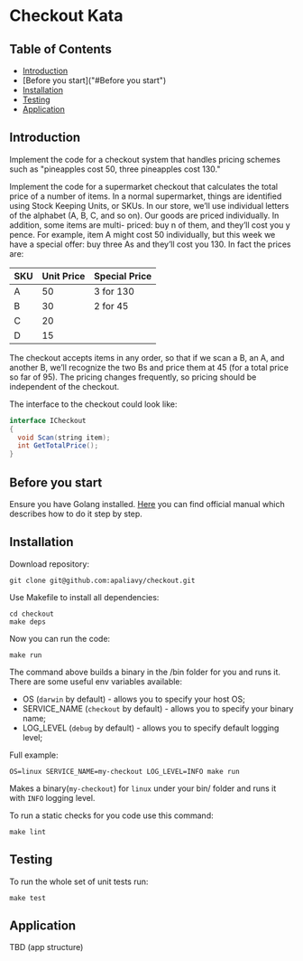 # Checkout Kata

## Table of Contents

- [Introduction](#introduction)
- [Before you start]("#Before you start")  
- [Installation](#installation)
- [Testing](#testing)  
- [Application](#application)

## Introduction
Implement the code for a checkout system that handles pricing schemes such as "pineapples cost 50, three pineapples cost 130."

Implement the code for a supermarket checkout that calculates the total price of a number of items. In a normal supermarket, things are identified using Stock Keeping Units, or SKUs. In our store, we’ll use individual letters of the alphabet (A, B, C, and so on). Our goods are priced individually. In addition, some items are multi- priced: buy n of them, and they’ll cost you y pence. For example, item A might cost 50 individually, but this week we have a special offer: buy three As and they’ll cost you 130. In fact the prices are:

| SKU           | Unit Price    | Special Price |
| ------------- | ------------- | ------------- |
|       A       |       50      |   3  for 130  |
|       B       |       30      |   2  for 45   |
|       C       |       20      |               |
|       D       |       15      |               |

The checkout accepts items in any order, so that if we scan a B, an A, and another B, we’ll recognize the two Bs and price them at 45 (for a total price so far of 95). The pricing changes frequently, so pricing should be independent of the checkout.

The interface to the checkout could look like:

```java
interface ICheckout
{
  void Scan(string item);
  int GetTotalPrice();
}
```

## Before you start

Ensure you have Golang installed. [Here](https://golang.org/doc/install) you can find official manual which describes how to do it step by step.

## Installation 

Download repository: 

```
git clone git@github.com:apaliavy/checkout.git
```

Use Makefile to install all dependencies: 

```
cd checkout 
make deps
```

Now you can run the code:
```
make run
```

The command above builds a binary in the /bin folder for you and runs it. There are some useful env variables available:

- OS (`darwin` by default) - allows you to specify your host OS; 
- SERVICE_NAME (`checkout` by default) - allows you to specify your binary name;
- LOG_LEVEL (`debug` by default) - allows you to specify default logging level;

Full example: 

```
OS=linux SERVICE_NAME=my-checkout LOG_LEVEL=INFO make run
```

Makes a binary(`my-checkout`) for `linux` under your bin/ folder and runs it with `INFO` logging level. 

To run a static checks for you code use this command:
```
make lint 
```

## Testing 

To run the whole set of unit tests run:

```
make test
```

## Application

TBD (app structure)